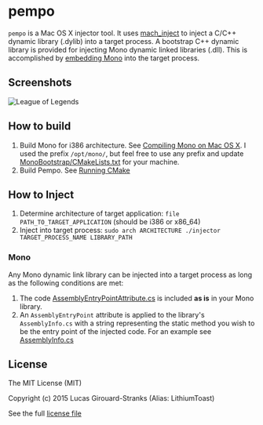 # pempo

```pempo``` is a Mac OS X injector tool. It uses [mach_inject](https://github.com/rentzsch/mach_inject) to inject a C/C++ dynamic library (.dylib) into a target process. A bootstrap C++ dynamic library is provided for injecting Mono dynamic linked libraries (.dll). This is accomplished by [embedding Mono](http://www.mono-project.com/docs/advanced/embedding/) into the target process.

## Screenshots

![League of Legends](/screenshots/leagueoflegends.png?raw=true "League of Legends")

## How to build
1. Build Mono for i386 architecture. See [Compiling Mono on Mac OS X](http://www.mono-project.com/docs/compiling-mono/mac/). I used the prefix ```/opt/mono/```, but feel free to use any prefix and update [MonoBootstrap/CMakeLists.txt](MonoBootstrap/CMakeLists.txt) for your machine.
2. Build Pempo. See [Running CMake](http://www.cmake.org/runningcmake/)

## How to Inject

1. Determine architecture of target application: ```file PATH_TO_TARGET_APPLICATION``` (should be i386 or x86_64)
2. Inject into target process: ```sudo arch ARCHITECTURE ./injector TARGET_PROCESS_NAME LIBRARY_PATH```

### Mono

Any Mono dynamic link library can be injected into a target process as long as the following conditions are met:

1. The code [AssemblyEntryPointAttribute.cs](MonoLibrary/Pempo/AssemblyEntryPointAttribute.cs) is included **as is** in your Mono library. 
2. An ```AssemblyEntryPoint``` attribute is applied to the library's ```AssemblyInfo.cs``` with a string representing the static method you wish to be the entry point of the injected code. For an example see [AssemblyInfo.cs](MonoLibrary/Pempo/Properties/AssemblyInfo.cs)

## License

The MIT License (MIT)

Copyright (c) 2015 Lucas Girouard-Stranks (Alias: LithiumToast)

See the full [license file](LICENSE)
